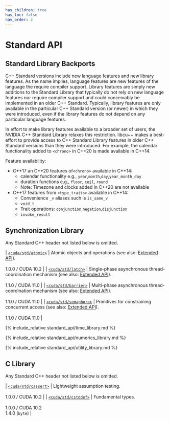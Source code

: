 ```yaml
---
has_children: true
has_toc: false
nav_order: 2
---
```


# Standard API

## Standard Library Backports

C++ Standard versions include new language features and new library features. 
As the name implies, language features are new features of the language the require compiler support.
Library features are simply new additions to the Standard Library that typically do not rely on new language features nor require compiler support and could conceivably be implemented in an older C++ Standard. 
Typically, library features are only available in the particular C++ Standard version (or newer) in which they were introduced, even if the library features do not depend on any particular language features.

In effort to make library features available to a broader set of users, the NVIDIA C++ Standard Library relaxes this restriction. 
libcu++ makes a best-effort to provide access to C++ Standard Library features in older C++ Standard versions than they were introduced. 
For example, the calendar functionality added to `<chrono>` in C++20 is made available in C++14. 

Feature availability:
- C++17 an C++20 features of`<chrono>` available in C++14:
  -  calendar functionality e.g., `year`,`month`,`day`,`year_month_day`
  -  duration functions e.g., `floor`, `ceil`, `round`
  -  Note: Timezone and clocks added in C++20 are not available
- C++17 features from `<type_traits>` available in C++14:
  - Convenience `_v` aliases such is `is_same_v`
  - `void_t`
  - Trait operations: `conjunction`,`negation`,`disjunction`
  - `invoke_result`



## Synchronization Library

Any Standard C++ header not listed below is omitted.

| [`<cuda/std/atomic>`]    | Atomic objects and operations (see also: [Extended API](./extended_api/synchronization_primitives/atomic.md)). <br/><br/> 1.0.0 / CUDA 10.2 |
| [`<cuda/std/latch>`]     | Single-phase asynchronous thread-coordination mechanism (see also: [Extended API](./extended_api/synchronization_primitives/latch.md)). <br/><br/> 1.1.0 / CUDA 11.0 |
| [`<cuda/std/barrier>`]   | Multi-phase asynchronous thread-coordination mechanism (see also: [Extended API](./extended_api/synchronization_primtives/barrier.md)). <br/><br/> 1.1.0 / CUDA 11.0 |
| [`<cuda/std/semaphore>`] | Primitives for constraining concurrent access (see also: [Extended API](./extended_api/synchronization_primitives/counting_semaphore.md)). <br/><br/> 1.1.0 / CUDA 11.0 |

{% include_relative standard_api/time_library.md %}

{% include_relative standard_api/numerics_library.md %}

{% include_relative standard_api/utility_library.md %}

## C Library

Any Standard C++ header not listed below is omitted.

| [`<cuda/std/cassert>`] | Lightweight assumption testing. <br/><br/> 1.0.0 / CUDA 10.2         |
| [`<cuda/std/cstddef>`] | Fundamental types. <br/><br/> 1.0.0 / CUDA 10.2 <br/> 1.4.0 (`byte`) |


[`<cuda/std/atomic>`]: https://en.cppreference.com/w/cpp/header/atomic
[`<cuda/std/latch>`]: https://en.cppreference.com/w/cpp/header/latch
[`<cuda/std/barrier>`]: https://en.cppreference.com/w/cpp/header/barrier
[`<cuda/std/semaphore>`]: https://en.cppreference.com/w/cpp/header/semaphore
[`<cuda/std/cassert>`]: https://en.cppreference.com/w/cpp/header/cassert
[`<cuda/std/cstddef>`]: https://en.cppreference.com/w/cpp/header/cstddef

